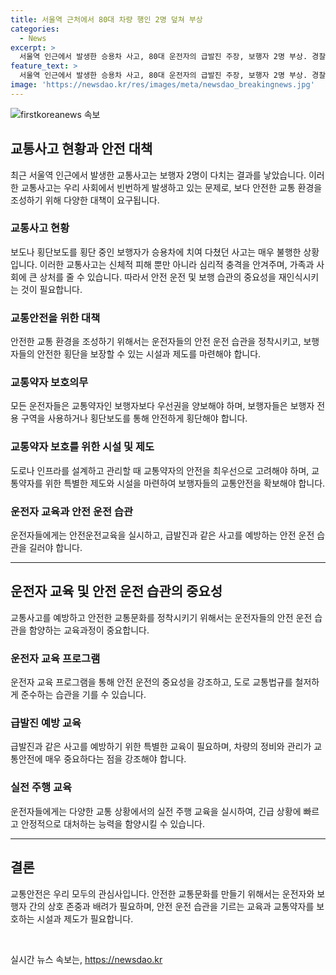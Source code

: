 ```yaml
---
title: 서울역 근처에서 80대 차량 행인 2명 덮쳐 부상
categories:
  - News
excerpt: >
  서울역 인근에서 발생한 승용차 사고, 80대 운전자의 급발진 주장, 보행자 2명 부상. 경찰, 운전자를 치상 혐의로 입건 예정.
feature_text: >
  서울역 인근에서 발생한 승용차 사고, 80대 운전자의 급발진 주장, 보행자 2명 부상. 경찰, 운전자를 치상 혐의로 입건 예정.
image: 'https://newsdao.kr/res/images/meta/newsdao_breakingnews.jpg'
---
```


<p><img src="https://newsdao.kr/res/images/meta/newsdao_breakingnews.jpg" alt="firstkoreanews 속보" /></p>

<h2 data-ke-size="size26">교통사고 현황과 안전 대책</h2>

<p data-ke-size="size16">
  최근 서울역 인근에서 발생한 교통사고는 보행자 2명이 다치는 결과를 낳았습니다. 이러한 교통사고는 우리 사회에서 빈번하게 발생하고 있는 문제로, 보다 안전한 교통 환경을 조성하기 위해 다양한 대책이 요구됩니다.
</p>

<h3>교통사고 현황</h3>

<p data-ke-size="size16">
  보도나 횡단보도를 횡단 중인 보행자가 승용차에 치여 다쳤던 사고는 매우 불행한 상황입니다. 이러한 교통사고는 신체적 피해 뿐만 아니라 심리적 충격을 안겨주며, 가족과 사회에 큰 상처를 줄 수 있습니다. 따라서 안전 운전 및 보행 습관의 중요성을 재인식시키는 것이 필요합니다.
</p>

<h3>교통안전을 위한 대책</h3>

<p data-ke-size="size16">안전한 교통 환경을 조성하기 위해서는 운전자들의 안전 운전 습관을 정착시키고, 보행자들의 안전한 횡단을 보장할 수 있는 시설과 제도를 마련해야 합니다.</p>

<h3>교통약자 보호의무</h3>

<p data-ke-size="size16">모든 운전자들은 교통약자인 보행자보다 우선권을 양보해야 하며, 보행자들은 보행자 전용 구역을 사용하거나 횡단보도를 통해 안전하게 횡단해야 합니다.</p>

<h3>교통약자 보호를 위한 시설 및 제도</h3>

<p data-ke-size="size16">도로나 인프라를 설계하고 관리할 때 교통약자의 안전을 최우선으로 고려해야 하며, 교통약자를 위한 특별한 제도와 시설을 마련하여 보행자들의 교통안전을 확보해야 합니다.</p>

<h3>운전자 교육과 안전 운전 습관</h3>

<p data-ke-size="size16">운전자들에게는 안전운전교육을 실시하고, 급발진과 같은 사고를 예방하는 안전 운전 습관을 길러야 합니다.</p>

<hr data-ke-size="wide">

<h2 data-ke-size="size26">운전자 교육 및 안전 운전 습관의 중요성</h2>

<p data-ke-size="size16">
  교통사고를 예방하고 안전한 교통문화를 정착시키기 위해서는 운전자들의 안전 운전 습관을 함양하는 교육과정이 중요합니다.
</p>

<h3>운전자 교육 프로그램</h3>

<p data-ke-size="size16">운전자 교육 프로그램을 통해 안전 운전의 중요성을 강조하고, 도로 교통법규를 철저하게 준수하는 습관을 기를 수 있습니다.</p>

<h3>급발진 예방 교육</h3>

<p data-ke-size="size16">급발진과 같은 사고를 예방하기 위한 특별한 교육이 필요하며, 차량의 정비와 관리가 교통안전에 매우 중요하다는 점을 강조해야 합니다.</p>

<h3>실전 주행 교육</h3>

<p data-ke-size="size16">운전자들에게는 다양한 교통 상황에서의 실전 주행 교육을 실시하여, 긴급 상황에 빠르고 안정적으로 대처하는 능력을 함양시킬 수 있습니다.</p>

<hr data-ke-size="wide">

<h2 data-ke-size="size26">결론</h2>

<p data-ke-size="size16">
  교통안전은 우리 모두의 관심사입니다. 안전한 교통문화를 만들기 위해서는 운전자와 보행자 간의 상호 존중과 배려가 필요하며, 안전 운전 습관을 기르는 교육과 교통약자를 보호하는 시설과 제도가 필요합니다.
</p>

<p data-ke-size="size16">&nbsp;</p>
실시간 뉴스 속보는, <a href="https://newsdao.kr" rel="dofollow">https://newsdao.kr</a>


